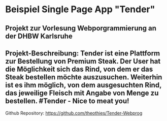 Beispiel Single Page App "Tender"
===============================
Projekt zur Vorlesung Webporgrammierung an der DHBW Karlsruhe
----------------
Projekt-Beschreibung:
Tender ist eine Plattform zur Bestellung von Premium Steak. Der User hat die
Möglichkeit sich das Rind, von dem er das Steak bestellen möchte auszusuchen.
Weiterhin ist es ihm möglich, von dem ausgesuchten Rind, das jeweilige Fleisch
mit Angabe von Menge zu bestellen.
#Tender - Nice to meat you!
----------------
Github Repository: https://github.com/theothies/Tender-Webprog
